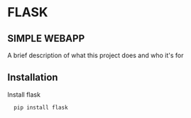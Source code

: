 
# FLASK
## SIMPLE WEBAPP
A brief description of what this project does and who it's for



## Installation

Install flask

```bash
  pip install flask
 
```

